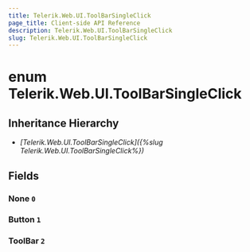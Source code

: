 ```yaml
---
title: Telerik.Web.UI.ToolBarSingleClick
page_title: Client-side API Reference
description: Telerik.Web.UI.ToolBarSingleClick
slug: Telerik.Web.UI.ToolBarSingleClick
---
```


# enum Telerik.Web.UI.ToolBarSingleClick

## Inheritance Hierarchy

* *[Telerik.Web.UI.ToolBarSingleClick]({%slug Telerik.Web.UI.ToolBarSingleClick%})*

## Fields

### None `0`

### Button `1`

### ToolBar `2`
